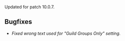 Updated for patch 10.0.7.

## Bugfixes

- *Fixed wrong text used for "Guild Groups Only" setting.*

